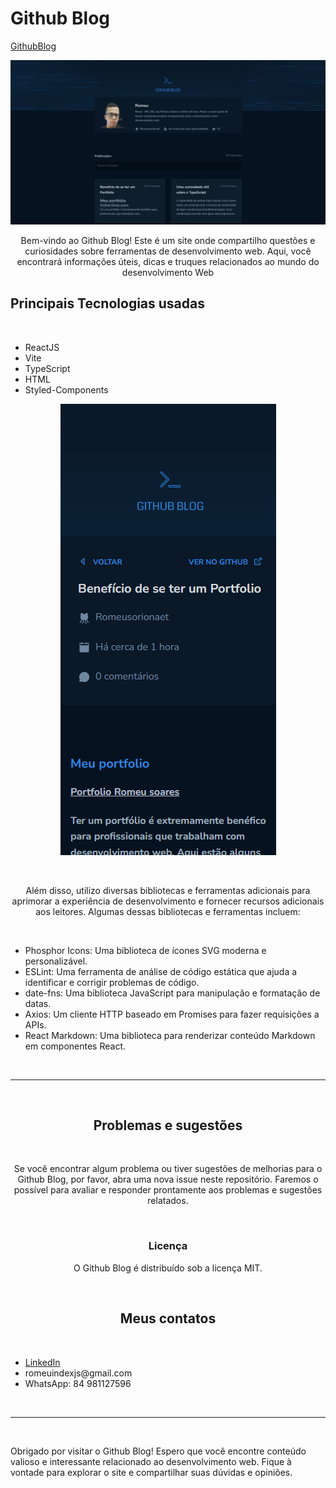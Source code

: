 <h1>Github Blog</h1>

[GithubBlog](https://my-github-blog.vercel.app)

![preview](./src/assets/preview/previewMyGithubBlogDesktop.png)

<div align='center'>

<p>
Bem-vindo ao Github Blog! Este é um site onde compartilho questões e curiosidades sobre ferramentas de desenvolvimento web. Aqui, você encontrará informações úteis, dicas e truques relacionados ao mundo do desenvolvimento Web
</p>

<h2 align='start'>Principais Tecnologias usadas</h2>

<br />

<ul align='start'>
<li>ReactJS</li>
<li>Vite</li>
<li>TypeScript</li>
<li>HTML</li>
<li>Styled-Components</li>
</ul>

![preview](./src/assets/preview/previewMyGithubBlogMobile.png)

</div>

<br />

<div align='center'>

<p>
Além disso, utilizo diversas bibliotecas e ferramentas adicionais para aprimorar a experiência de desenvolvimento e fornecer recursos adicionais aos leitores. Algumas dessas bibliotecas e ferramentas incluem:
</p>

<br />

<ul align='start'>
<li>Phosphor Icons: Uma biblioteca de ícones SVG moderna e personalizável.</li>
<li>ESLint: Uma ferramenta de análise de código estática que ajuda a identificar e corrigir problemas de código.</li>
<li>date-fns: Uma biblioteca JavaScript para manipulação e formatação de datas.</li>
<li>Axios: Um cliente HTTP baseado em Promises para fazer requisições a APIs.</li>
<li>React Markdown: Uma biblioteca para renderizar conteúdo Markdown em componentes React.</li>
</ul>

</div>

<br />
<hr />
<br />

<div align='center'>

<h2>Problemas e sugestões</h2>

<br />

<p>
Se você encontrar algum problema ou tiver sugestões de melhorias para o Github Blog, por favor, abra uma nova issue neste repositório. Faremos o possível para avaliar e responder prontamente aos problemas e sugestões relatados.
</p>

<br />

<h3>Licença</h3>

<p>
O Github Blog é distribuído sob a licença MIT.
</p>

<br />

<h2 align='center'> Meus contatos </h2>

<br />

<ul align='start'>
<li><a href='https://www.linkedin.com/in/romeu-soares-87749a231/'>LinkedIn</a></li>
<li> romeuindexjs@gmail.com</li>
<li> WhatsApp: 84 981127596</li>
</ul>

</div>

<br />
<hr />
<br />

Obrigado por visitar o Github Blog! Espero que você encontre conteúdo valioso e interessante relacionado ao desenvolvimento web. Fique à vontade para explorar o site e compartilhar suas dúvidas e opiniões.
